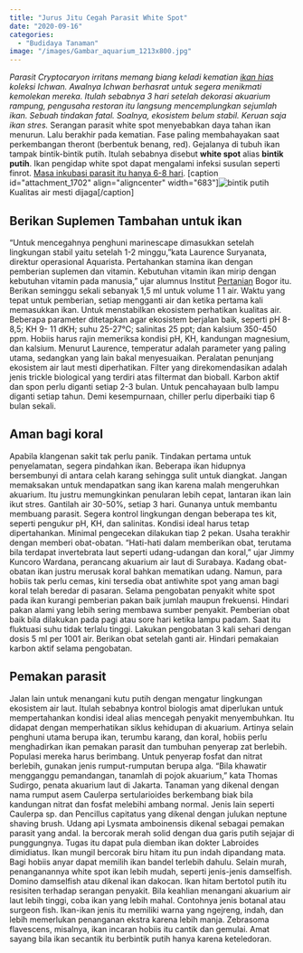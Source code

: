```yaml
---
title: "Jurus Jitu Cegah Parasit White Spot"
date: "2020-09-16"
categories: 
  - "Budidaya Tanaman"
image: "/images/Gambar_aquarium_1213x800.jpg"
---
```


_Parasit Cryptocaryon irritans memang biang keladi kematian [ikan hias](http://localhost/mitra/ikan-hias "ikan hias") koleksi Ichwan. Awalnya Ichwan berhasrat untuk segera menikmati kemolekan mereka. Itulah sebabnya 3 hari setelah dekorasi akuarium rampung, pengusaha restoran itu langsung mencemplungkan sejumlah ikan. Sebuah tindakan fatal. Soalnya, ekosistem belum stabil. Keruan saja ikan stres._ Serangan parasit white spot menyebabkan daya tahan ikan menurun. Lalu berakhir pada kematian. Fase paling membahayakan saat perkembangan theront (berbentuk benang, red). Gejalanya di tubuh ikan tampak bintik-bintik putih. Itulah sebabnya disebut **white spot** alias **bintik putih**. Ikan pengidap white spot dapat mengalami infeksi susulan seperti finrot. [Masa inkubasi parasit itu hanya 6-8 hari](http://edis.ifas.ufl.edu/publication/FA164). \[caption id="attachment\_1702" align="aligncenter" width="683"\]![bintik putih](/images/Gambar_aquarium_1213x800.jpg) Kualitas air mesti dijaga\[/caption\]

## Berikan Suplemen Tambahan untuk ikan

“Untuk mencegahnya penghuni marinescape dimasukkan setelah lingkungan stabil yaitu setelah 1-2 minggu,”kata Laurence Suryanata, direktur operasional Aquarista. Pertahankan stamina ikan dengan pemberian suplemen dan vitamin. Kebutuhan vitamin ikan mirip dengan kebutuhan vitamin pada manusia,” ujar alumnus Institut [Pertanian](http://localhost/mitra/pertanian "Pertanian") Bogor itu. Berikan seminggu sekali sebanyak 1,5 ml untuk volume 1 1 air. Waktu yang tepat untuk pemberian, setiap mengganti air dan ketika pertama kali memasukkan ikan. Untuk menstabilkan ekosistem perhatikan kualitas air. Beberapa parameter ditetapkan agar ekosistem berjalan baik, seperti pH 8-8,5; KH 9- 11 dKH; suhu 25-27°C; salinitas 25 ppt; dan kalsium 350-450 ppm. Hobiis harus rajin memeriksa kondisi pH, KH, kandungan magnesium, dan kalsium. Menurut Laurence, temperatur adalah parameter yang paling utama, sedangkan yang lain bakal menyesuaikan. Peralatan penunjang ekosistem air laut mesti diperhatikan. Filter yang direkomendasikan adalah jenis trickle biological yang terdiri atas filtermat dan bioball. Karbon aktif dan spon perlu diganti setiap 2-3 bulan. Untuk pencahayaan bulb lampu diganti setiap tahun. Demi kesempurnaan, chiller perlu diperbaiki tiap 6 bulan sekali.

## Aman bagi koral

Apabila klangenan sakit tak perlu panik. Tindakan pertama untuk penyelamatan, segera pindahkan ikan. Beberapa ikan hidupnya bersembunyi di antara celah karang sehingga sulit untuk diangkat. Jangan memaksakan untuk mendapatkan sang ikan karena malah mengeruhkan akuarium. Itu justru memungkinkan penularan lebih cepat, lantaran ikan lain ikut stres. Gantilah air 30-50%, setiap 3 hari. Gunanya untuk membantu membuang parasit. Segera kontrol lingkungan dengan beberapa tes kit, seperti pengukur pH, KH, dan salinitas. Kondisi ideal harus tetap dipertahankan. Minimal pengecekan dilakukan tiap 2 pekan. Usaha terakhir dengan memberi obat-obatan. “Hati-hati dalam memberikan obat, terutama bila terdapat invertebrata laut seperti udang-udangan dan koral,” ujar Jimmy Kuncoro Wardana, perancang akuarium air laut di Surabaya. Kadang obat-obatan ikan justru merusak koral bahkan mematikan udang. Namun, para hobiis tak perlu cemas, kini tersedia obat antiwhite spot yang aman bagi koral telah beredar di pasaran. Selama pengobatan penyakit white spot pada ikan kurangi pemberian pakan baik jumlah maupun frekuensi. Hindari pakan alami yang lebih sering membawa sumber penyakit. Pemberian obat baik bila dilakukan pada pagi atau sore hari ketika lampu padam. Saat itu fluktuasi suhu tidak terlalu tinggi. Lakukan pengobatan 3 kali sehari dengan dosis 5 ml per 1001 air. Berikan obat setelah ganti air. Hindari pemakaian karbon aktif selama pengobatan.

## Pemakan parasit

Jalan lain untuk menangani kutu putih dengan mengatur lingkungan ekosistem air laut. Itulah sebabnya kontrol biologis amat diperlukan untuk mempertahankan kondisi ideal alias mencegah penyakit menyembuhkan. Itu didapat dengan memperhatikan siklus kehidupan di akuarium. Artinya selain penghuni utama berupa ikan, terumbu karang, dan koral, hobiis perlu menghadirkan ikan pemakan parasit dan tumbuhan penyerap zat berlebih. Populasi mereka harus berimbang. Untuk penyerap fosfat dan nitrat berlebih, gunakan jenis rumput-rumputan berupa alga. “Bila khawatir mengganggu pemandangan, tanamlah di pojok akuarium,” kata Thomas Sudirgo, penata akuarium laut di Jakarta. Tanaman yang dikenal dengan nama rumput asem Caulerpa sertularioides berkembang biak bila kandungan nitrat dan fosfat melebihi ambang normal. Jenis lain seperti Caulerpa sp. dan Pencillus capitatus yang dikenal dengan julukan neptune shaving brush. Udang api Lysmata amboinensis dikenal sebagai pemakan parasit yang andal. Ia bercorak merah solid dengan dua garis putih sejajar di punggungnya. Tugas itu dapat pula diemban ikan dokter Labroides dimidiatus. Ikan mungil bercorak biru hitam itu pun indah dipandang mata. Bagi hobiis anyar dapat memilih ikan bandel terlebih dahulu. Selain murah, penanganannya white spot ikan lebih mudah, seperti jenis-jenis damselfish. Domino damselfish atau dikenal ikan dakocan. Ikan hitam bertotol putih itu resisiten terhadap serangan penyakit. Bila keahlian menangani akuarium air laut lebih tinggi, coba ikan yang lebih mahal. Contohnya jenis botanal atau surgeon fish. Ikan-ikan jenis itu memiliki warna yang ngejreng, indah, dan lebih memerlukan penanganan ekstra karena lebih manja. Zebrasoma flavescens, misalnya, ikan incaran hobiis itu cantik dan gemulai. Amat sayang bila ikan secantik itu berbintik putih hanya karena keteledoran.
